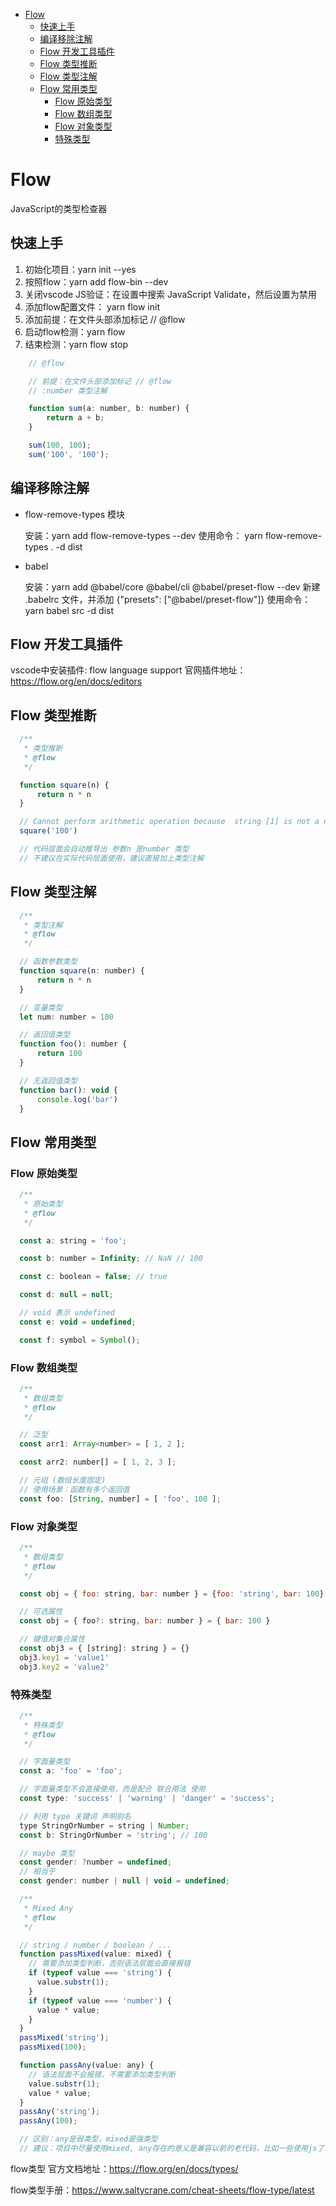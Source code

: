 - [Flow](#flow)
  - [快速上手](#快速上手)
  - [编译移除注解](#编译移除注解)
  - [Flow 开发工具插件](#flow-开发工具插件)
  - [Flow 类型推断](#flow-类型推断)
  - [Flow 类型注解](#flow-类型注解)
  - [Flow 常用类型](#flow-常用类型)
    - [Flow 原始类型](#flow-原始类型)
    - [Flow 数组类型](#flow-数组类型)
    - [Flow 对象类型](#flow-对象类型)
    - [特殊类型](#特殊类型)
# Flow

JavaScript的类型检查器

## 快速上手
1. 初始化项目：yarn init --yes 
2. 按照flow：yarn add flow-bin --dev
3. 关闭vscode JS验证：在设置中搜索 JavaScript Validate，然后设置为禁用
4. 添加flow配置文件： yarn flow init
5. 添加前提：在文件头部添加标记 // @flow 
6. 启动flow检测：yarn flow
7. 结束检测：yarn flow stop

```js
    // @flow

    // 前提：在文件头部添加标记 // @flow
    // :number 类型注解

    function sum(a: number, b: number) {
        return a + b;
    }

    sum(100, 100);
    sum('100', '100');
```

## 编译移除注解

- flow-remove-types 模块
  
  安装：yarn add flow-remove-types --dev
  使用命令： yarn flow-remove-types . -d dist

- babel

  安装：yarn add @babel/core @babel/cli @babel/preset-flow --dev
  新建 .babelrc 文件，并添加 {"presets": ["@babel/preset-flow"]}
  使用命令： yarn babel src -d dist

## Flow 开发工具插件

  vscode中安装插件: flow language support 
  官网插件地址：https://flow.org/en/docs/editors

## Flow 类型推断

```js
  /**
   * 类型推断
   * @flow
   */

  function square(n) {
      return n * n
  }

  // Cannot perform arithmetic operation because  string [1] is not a number.Flow(unsafe-addition)
  square('100') 

  // 代码层面会自动推导出 参数n 是number 类型
  // 不建议在实际代码层面使用，建议直接加上类型注解
```

## Flow 类型注解

```js
  /**
   * 类型注解
   * @flow
   */

  // 函数参数类型
  function square(n: number) {
      return n * n
  }

  // 变量类型
  let num: number = 100

  // 返回值类型
  function foo(): number {
      return 100
  }

  // 无返回值类型
  function bar(): void {
      console.log('bar')
  }
```

## Flow 常用类型
### Flow 原始类型

```js
  /**
   * 原始类型
   * @flow
   */

  const a: string = 'foo';

  const b: number = Infinity; // NaN // 100

  const c: boolean = false; // true

  const d: null = null;

  // void 表示 undefined
  const e: void = undefined;

  const f: symbol = Symbol();
```

### Flow 数组类型

```js
  /**
   * 数组类型
   * @flow
   */

  // 泛型
  const arr1: Array<number> = [ 1, 2 ];

  const arr2: number[] = [ 1, 2, 3 ];

  // 元组 (数组长度固定)
  // 使用场景：函数有多个返回值
  const foo: [String, number] = [ 'foo', 100 ];
```

### Flow 对象类型

```js
  /**
   * 数组类型
   * @flow
   */

  const obj = { foo: string, bar: number } = {foo: 'string', bar: 100}

  // 可选属性
  const obj = { foo?: string, bar: number } = { bar: 100 }

  // 键值对集合属性
  const obj3 = { [string]: string } = {}
  obj3.key1 = 'value1'
  obj3.key2 = 'value2'
```

### 特殊类型

```js
  /**
   * 特殊类型
   * @flow
   */

  // 字面量类型
  const a: 'foo' = 'foo';

  // 字面量类型不会直接使用，而是配合 联合用法 使用
  const type: 'success' | 'warning' | 'danger' = 'success';

  // 利用 type 关键词 声明别名
  type StringOrNumber = string | Number;
  const b: StringOrNumber = 'string'; // 100

  // maybe 类型
  const gender: ?number = undefined;
  // 相当于
  const gender: number | null | void = undefined;

```

```js
  /**
   * Mixed Any
   * @flow
   */

  // string / number / boolean / ...
  function passMixed(value: mixed) {
    // 需要添加类型判断，否则语法层面会直接报错
    if (typeof value === 'string') {
      value.substr(1);
    }
    if (typeof value === 'number') {
      value * value;
    }
  }
  passMixed('string');
  passMixed(100);

  function passAny(value: any) {
    // 语法层面不会报错，不需要添加类型判断
    value.substr(1);
    value * value;
  }
  passAny('string');
  passAny(100);

  // 区别：any是弱类型，mixed是强类型
  // 建议：项目中尽量使用mixed, any存在的意义是兼容以前的老代码，比如一些使用js了弱类型的特性的代码

```

flow类型 官方文档地址：https://flow.org/en/docs/types/

flow类型手册：https://www.saltycrane.com/cheat-sheets/flow-type/latest